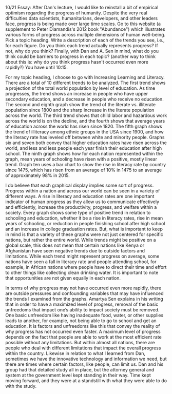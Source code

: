 10/21 Essay: After Dan's lecture, I would like to reinstall a bit of empirical optimism regarding the progress of humanity. Despite the very real difficulties data scientists, humanitarians, developers, and other leaders face, progress is being made over large time scales. Go to this website (a supplement to Peter Diamandis's 2012 book "Abundance") which illustrates various forms of progress across multiple dimensions of human well-being. Pick a topic heading. Write a description of each of the trends you see, i.e., for each figure. Do you think each trend actually represents progress? If not, why do you think? Finally, with Dan and A. Sen in mind, what do you think could be barriers to progress in each topic? (another way to think about this is: why do you think progress hasn't occurred even more rapidly?) You have until 10:15.

For my topic heading, I choose to go with Increasing Learning and Literacy. There are a total of 10 different trends to be analyzed. The first trend shows a projection of the total world population by level of education. As time progresses, the trend shows an increase in people who have upper secondary education, and a decrease in people who receive no education. The second and eighth graph show the trend of the literate vs. illiterate population since 1800 and the sharp increase in the literate population across the world. The third trend shows that child labor and hazardous work across the world is on the decline, and the fourth shows that average years of education across the world has risen since 1820. The fifth graph shows the trend of illiteracy among ethnic groups in the USA since 1900, and how the literacy rate has leveled off between white and minority people. Graphs six and seven both convey that higher education rates have risen across the world, and less and less people each year finish their education after high school. The ninth graph shows how for each nation represented within the graph, mean years of schooling have risen with a positive, mostly linear trend. Graph ten uses a bar chart to show the rise in literacy rate by country since 1475, which has risen from an average of 10% in 1475 to an average of approximately 98% in 2015.
  
I do believe that each graphical display implies some sort of progress. Progress within a nation and across our world can be seen in a variety of different ways. A rise in literacy and education rates are one important indicator of human progress as they allow us to communicate effectively and efficiently, increase the productivity, progress, and welfare within a society. Every graph shows some type of positive trend in relation to schooling and education, whether it be a rise in literacy rates, rise in mean years of schooling, or reduction in people finishing school after high school and an increase in college graduation rates. But, what is important to keep in mind is that a variety of these graphs were not just centered for specific nations, but rather the entire world. While trends might be positive on a global scale, this does not mean that certain nations like Kenya or Afghanistan have seen negative trends due to outside factors and limitations. While each trend might represent progress on average, some nations have seen a fall in literacy rate and people attending school, for example, in African nations where people have to direct their time and effort to other things like collecting clean drinking water. It is important to note that opportunities are not given equally in each nation.
  
In terms of why progress may not have occurred even more rapidly, there are outside pressures and confounding variables that may have influenced the trends I examined from the graphs. Amartya Sen explains in his writing that in order to have a maximized level of progress, removal of the basic unfreedoms that impact one’s ability to impact society must be removed. One basic unfreedom like having inadequate food, water, or other supplies leads to another, for example, not being able to go to school and get an education. It is factors and unfreedoms like this that convey the reality of why progress has not occurred even faster. A maximum level of progress depends on the fact that people are able to work at the most efficient rate possible without any limitations. But within almost all nations, there are people who deal with different limitations that impact the overall progress within the country. Likewise in relation to what I learned from Dan, sometimes we have the innovative technology and information we need, but there are times where certain factors, like people, can limit us. Dan and his group had that detailed study all in place, but the attorney general and system at the government level kept standing in their way. Time kept moving forward, and they were at a standstill with what they were able to do with the study. 
